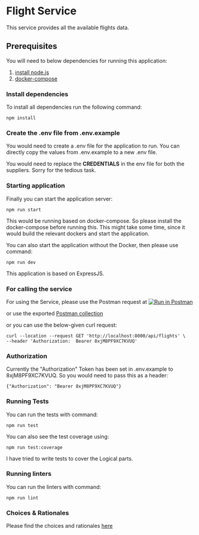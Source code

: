 # Flight Service
This service provides all the available flights data.

## Prerequisites
You will need to below dependencies for running this application: 
1. [install node.js](https://nodejs.org/en/download)
2. [docker-compose](https://docs.docker.com/compose/install/)

### Install dependencies

To install all dependencies run the following command:
```
npm install
```

### Create the .env file from .env.example
You would need to create a .env file for the application to run. 
You can directly copy the values from .env.example to a new .env file. 

You would need to replace the **CREDENTIALS** in the env file for both the suppliers.
Sorry for the tedious task.

### Starting application

Finally you can start the application server:

```
npm run start
```
This would be running based on docker-compose. So please install the docker-compose before running this.
This might take some time, since it would build the relevant dockers and start the application. 

You can also start the application without the Docker, then please use command:
```
npm run dev
```

This application is based on ExpressJS.

### For calling the service

For using the Service, please use the Postman request at [![Run in Postman](https://run.pstmn.io/button.svg)](https://app.getpostman.com/run-collection/d1479969db36c715980d)

or use the exported [Postman collection](FlightService.postman_collection.json)

or you can use the below-given curl request:
```
curl --location --request GET 'http://localhost:8000/api/flights' \
--header 'Authorization:  Bearer 8xjM8PF9XC7KVUQ'
```

### Authorization

Currently the "Authorization" Token has been set in .env.example to 8xjM8PF9XC7KVUQ. 
So you would need to pass this as a header:
```
{"Authorization": "Bearer 8xjM8PF9XC7KVUQ"}
```

### Running Tests
You can run the tests with command: 
```
npm run test
```

You can also see the test coverage using: 
```
npm run test:coverage
```
I have tried to write tests to cover the Logical parts.

### Running linters
You can run the linters with command:
```
npm run lint
```


### Choices & Rationales
Please find the choices and rationales [here](choice-and-rationales/README.md)